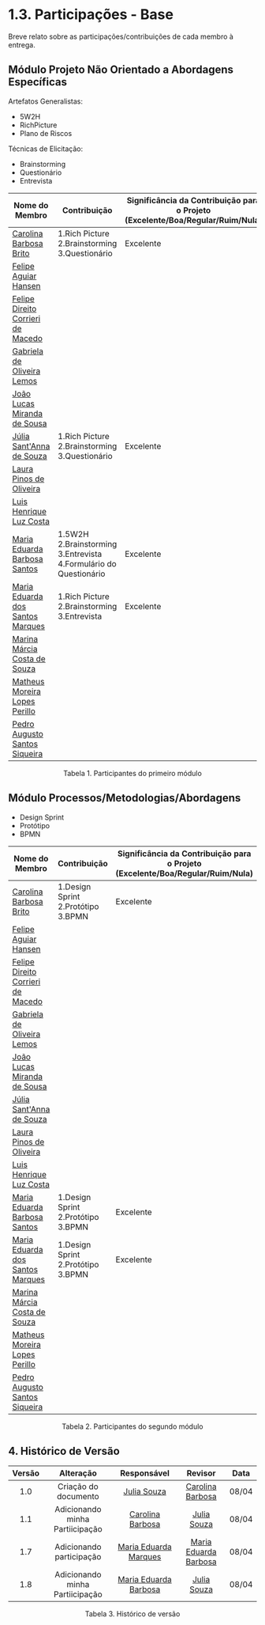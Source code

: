 # 1.3. Participações - Base

Breve relato sobre as participações/contribuições de cada membro à entrega. 

## Módulo Projeto Não Orientado a Abordagens Específicas
 
Artefatos Generalistas:
- 5W2H
- RichPicture
- Plano de Riscos

Técnicas de Elicitação:
- Brainstorming
- Questionário
- Entrevista

| Nome do Membro       |Contribuição |  Significância da Contribuição para o Projeto (Excelente/Boa/Regular/Ruim/Nula)|
| ----------------------------------------- | ---------------------------------------| --- |
| [Carolina Barbosa Brito](https://github.com/CarolinaBarb)                | 1.Rich Picture <br> 2.Brainstorming </br> 3.Questionário        | Excelente    |
| [Felipe Aguiar Hansen](https://github.com/fhansen98)                     |         |     |
| [Felipe Direito Corrieri de Macedo](https://github.com/FelipeDireito)    |         |     |
| [Gabriela de Oliveira Lemos](https://github.com/heylisten64)             |         |     |
| [João Lucas Miranda de Sousa](https://github.com/Jlmsousa)               |         |     |
| [Júlia Sant'Anna de Souza](https://github.com/JuliaSSouza)               | 1.Rich Picture <br> 2.Brainstorming </br> 3.Questionário         |  Excelente   |
| [Laura Pinos de Oliveira ](https://github.com/laurapinos)                |         |     |
| [Luis Henrique Luz Costa ](https://github.com/luishenrrique)             |         |     |
| [Maria Eduarda Barbosa Santos ](https://github.com/Madu01)               |   1.5W2H  <br> 2.Brainstorming <br> 3.Entrevista <br> 4.Formulário do Questionário    |  Excelente   |
| [Maria Eduarda dos Santos Marques](https://github.com/EduardaSMarques)   |   1.Rich Picture <br> 2.Brainstorming </br> 3.Entrevista  | Excelente    |
| [Marina Márcia Costa de Souza](https://github.com/The-Boss-Nina)         |         |     |
| [Matheus Moreira Lopes Perillo](https://github.com/MatheusPerillo)       |         |     |
| [Pedro Augusto Santos Siqueira](https://github.com/PedroSiq)             |         |     |

<p align="center">Tabela 1. Participantes do primeiro módulo</p>

## Módulo Processos/Metodologias/Abordagens

- Design Sprint
- Protótipo
- BPMN

| Nome do Membro       |Contribuição |  Significância da Contribuição para o Projeto (Excelente/Boa/Regular/Ruim/Nula)|
| ----------------------------------------- | ---------------------------------------| --- |
| [Carolina Barbosa Brito](https://github.com/CarolinaBarb)                |  1.Design Sprint <br> 2.Protótipo </br> 3.BPMN       |  Excelente   |
| [Felipe Aguiar Hansen](https://github.com/fhansen98)                     |         |     |
| [Felipe Direito Corrieri de Macedo](https://github.com/FelipeDireito)    |         |     |
| [Gabriela de Oliveira Lemos](https://github.com/heylisten64)             |         |     |
| [João Lucas Miranda de Sousa](https://github.com/Jlmsousa)               |         |     |
| [Júlia Sant'Anna de Souza](https://github.com/JuliaSSouza)               |         |     |
| [Laura Pinos de Oliveira ](https://github.com/laurapinos)                |         |     |
| [Luis Henrique Luz Costa ](https://github.com/luishenrrique)             |         |     |
| [Maria Eduarda Barbosa Santos ](https://github.com/Madu01)               |     1.Design Sprint <br> 2.Protótipo </br> 3.BPMN    |  Excelente   |
| [Maria Eduarda dos Santos Marques](https://github.com/EduardaSMarques)   |   1.Design Sprint <br> 2.Protótipo </br> 3.BPMN  | Excelente |
| [Marina Márcia Costa de Souza](https://github.com/The-Boss-Nina)         |         |     |
| [Matheus Moreira Lopes Perillo](https://github.com/MatheusPerillo)       |         |     |
| [Pedro Augusto Santos Siqueira](https://github.com/PedroSiq)             |         |     |
<p align="center">Tabela 2. Participantes do segundo módulo</p>

## 4. Histórico de Versão

| Versão |      Alteração       |                Responsável                 |    Revisor    | Data  |
| :----: | :------------------: | :----------------------------------------: | :-----------: | :---: | 
| 1.0    | Criação do documento | [Julia Souza](https://github.com/JuliaSSouza) | [Carolina Barbosa](https://github.com/CarolinaBarb)|08/04|
|1.1| Adicionando minha Partiicipação|[Carolina Barbosa](https://github.com/CarolinaBarb)|[Julia Souza](https://github.com/JuliaSSouza) | 08/04|
|1.7| Adicionando participação|[Maria Eduarda Marques](https://github.com/EduardaSMarques) |[Maria Eduarda Barbosa](https://github.com/Madu01) | 08/04|
|1.8| Adicionando minha Partiicipação|[Maria Eduarda Barbosa](https://github.com/Madu01)|[Julia Souza](https://github.com/JuliaSSouza) | 08/04|

<p align="center">Tabela 3. Histórico de versão </p>
